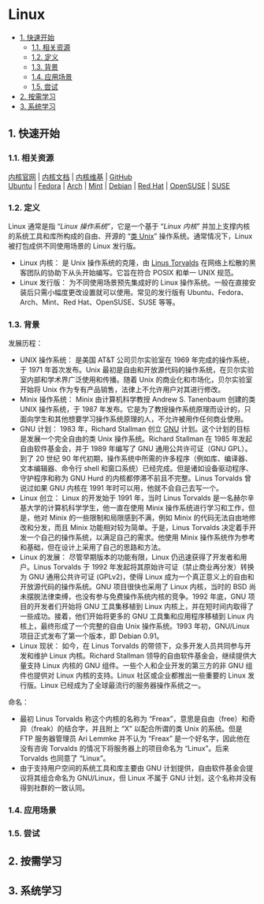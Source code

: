 # Linux<!-- omit in toc -->

- [1. 快速开始](#1-快速开始)
  - [1.1. 相关资源](#11-相关资源)
  - [1.2. 定义](#12-定义)
  - [1.3. 背景](#13-背景)
  - [1.4. 应用场景](#14-应用场景)
  - [1.5. 尝试](#15-尝试)
- [2. 按需学习](#2-按需学习)
- [3. 系统学习](#3-系统学习)

## 1. 快速开始

### 1.1. 相关资源

[内核官网](https://www.kernel.org/) | [内核文档](https://docs.kernel.org) | [内核维基](https://www.wiki.kernel.org) | [GitHub](https://github.com/torvalds/linux)  
[Ubuntu](https://ubuntu.com/) | [Fedora](https://fedoraproject.org/) | [Arch](https://archlinux.org/) | [Mint](https://linuxmint.com/) | [Debian](https://www.debian.org/) | [Red Hat](https://www.redhat.com/) | [OpenSUSE](https://www.opensuse.org/) | [SUSE](https://www.suse.com/)

### 1.2. 定义

Linux 通常是指 “_Linux 操作系统_”，它是一个基于 “_Linux 内核_” 并加上支撑内核的系统工具和库所构成的自由、开源的 “[类 Unix](../../../glossary/类Unix操作系统.md)” 操作系统。通常情况下，Linux 被打包成供不同使用场景的 Linux 发行版。

- Linux 内核： 是 Unix 操作系统的克隆，由 [Linus Torvalds](https://github.com/torvalds) 在网络上松散的黑客团队的协助下从头开始编写。它旨在符合 POSIX 和单一 UNIX 规范。
- Linux 发行版： 为不同使用场景预先集成好的 Linux 操作系统。一般在直接安装后只需小幅度更改设置就可以使用。常见的发行版有 Ubuntu、Fedora、Arch、Mint、Red Hat、OpenSUSE、SUSE 等等。

### 1.3. 背景

发展历程：

- UNIX 操作系统： 是美国 AT&T 公司贝尔实验室在 1969 年完成的操作系统，于 1971 年首次发布。Unix 最初是自由和开放源代码的操作系统，在贝尔实验室内部和学术界广泛使用和传播。随着 Unix 的商业化和市场化，贝尔实验室开始将 Unix 作为专有产品销售，法律上不允许用户对其进行修改。
- Minix 操作系统： Minix 由计算机科学教授 Andrew S. Tanenbaum 创建的类 UNIX 操作系统，于 1987 年发布。它是为了教授操作系统原理而设计的，只面向学生和其他想要学习操作系统原理的人，不允许被用作任何商业使用。
- GNU 计划： 1983 年，Richard Stallman 创立 [GNU](https://www.gnu.org) 计划。这个计划的目标是发展一个完全自由的类 Unix 操作系统。Richard Stallman 在 1985 年发起自由软件基金会，并于 1989 年编写了 GNU 通用公共许可证（GNU GPL）。到了 20 世纪 90 年代初期，操作系统中所需的许多程序（例如库、编译器、文本编辑器、命令行 shell 和窗口系统）已经完成。但是诸如设备驱动程序、守护程序和称为 GNU Hurd 的内核都停滞不前且不完整。Linus Torvalds 曾说过如果 GNU 内核在 1991 年时可以用，他就不会自己去写一个。
- Linux 创立： Linux 的开发始于 1991 年，当时 Linus Torvalds 是一名赫尔辛基大学的计算机科学学生，他一直在使用 Minix 操作系统进行学习和工作，但是，他对 Minix 的一些限制和局限感到不满，例如 Minix 的代码无法自由地修改和分发，而且 Minix 功能相对较为简单。于是，Linus Torvalds 决定着手开发一个自己的操作系统，以满足自己的需求。他使用 Minix 操作系统作为参考和基础，但在设计上采用了自己的思路和方法。
- Linux 的发展： 尽管早期版本的功能有限，Linux 仍迅速获得了开发者和用户。Linus Torvalds 于 1992 年发起将其原始许可证（禁止商业再分发）转换为 GNU 通用公共许可证 (GPLv2)，使得 Linux 成为一个真正意义上的自由和开放源代码的操作系统。GNU 项目很快也采用了 Linux 内核，当时的 BSD 尚未摆脱法律束缚，也没有参与免费操作系统内核的竞争。1992 年底，GNU 项目的开发者们开始将 GNU 工具集移植到 Linux 内核上，并在短时间内取得了一些成功。接着，他们开始将更多的 GNU 工具集和应用程序移植到 Linux 内核上，最终形成了一个完整的自由 Unix 操作系统。1993 年初，GNU/Linux 项目正式发布了第一个版本，即 Debian 0.91。
- Linux 现状： 如今，在 Linus Torvalds 的带领下，众多开发人员共同参与开发和维护 Linux 内核。Richard Stallman 领导的自由软件基金会，继续提供大量支持 Linux 内核的 GNU 组件。一些个人和企业开发的第三方的非 GNU 组件也提供对 Linux 内核的支持。Linux 社区或企业都推出一些重要的 Linux 发行版。Linux 已经成为了全球最流行的服务器操作系统之一。

命名：

- 最初 Linus Torvalds 称这个内核的名称为 “Freax”，意思是自由（free）和奇异（freak）的结合字，并且附上 “X” 以配合所谓的类 Unix 的系统。但是 FTP 服务器管理员 Ari Lemmke 并不认为 “Freax” 是一个好名字，因此他在没有咨询 Torvalds 的情况下将服务器上的项目命名为 “Linux”。后来 Torvalds 也同意了 “Linux”。
- 由于支持用户空间的系统工具和库主要由 GNU 计划提供，自由软件基金会提议将其组合命名为 GNU/Linux，但 Linux 不属于 GNU 计划，这个名称并没有得到社群的一致认同。

### 1.4. 应用场景

### 1.5. 尝试

## 2. 按需学习

## 3. 系统学习
